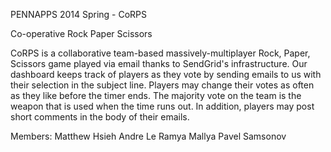 PENNAPPS 2014 Spring - CoRPS

Co-operative Rock Paper Scissors

CoRPS is a collaborative team-based massively-multiplayer Rock, Paper, Scissors game played via email thanks to SendGrid's infrastructure. Our dashboard keeps track of players as they vote by sending emails to us with their selection in the subject line. Players may change their votes as often as they like before the timer ends. The majority vote on the team is the weapon that is used when the time runs out. In addition, players may post short comments in the body of their emails.

Members:
Matthew Hsieh
Andre Le
Ramya Mallya
Pavel Samsonov